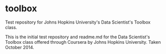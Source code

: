 toolbox
=======

Test repository for Johns Hopkins University's Data Scientist's Toolbox class.

This is the initial test repository and readme.md for the Data Scientist's Toolbox class offered through Coursera by Johns Hopkins University. Taken October 2014.
